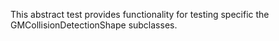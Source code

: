 This abstract test provides functionality for testing specific the GMCollisionDetectionShape subclasses.